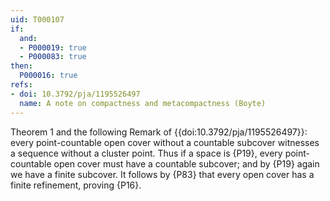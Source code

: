 ```yaml
---
uid: T000107
if:
  and:
  - P000019: true
  - P000083: true
then:
  P000016: true
refs:
- doi: 10.3792/pja/1195526497
  name: A note on compactness and metacompactness (Boyte)
---
```


Theorem 1 and the following Remark of {{doi:10.3792/pja/1195526497}}: every point-countable open cover
without a countable subcover witnesses a sequence without a cluster point.
Thus if a space is {P19}, every point-countable open cover
must have a countable subcover; and by {P19} again we have a finite subcover.
It follows by {P83} that every open cover has a finite refinement, proving
{P16}.
